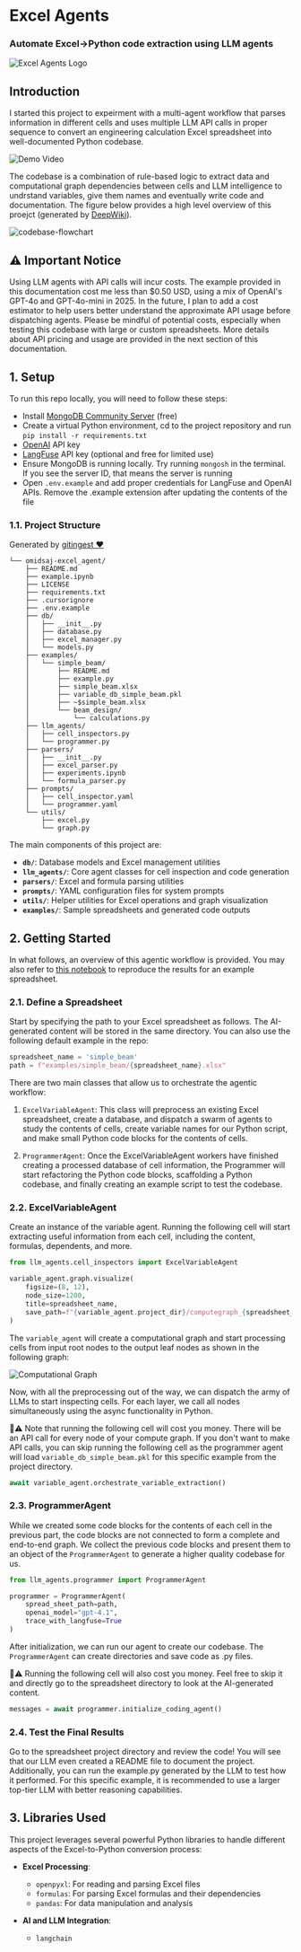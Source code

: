 # Excel Agents
### Automate Excel→Python code extraction using LLM agents

![Excel Agents Logo](assets/logo.jpg)

## Introduction
I started this project to expeirment with a multi-agent workflow that parses information in different cells and uses multiple LLM API calls in proper sequence to convert an engineering calculation Excel spreadsheet into well-documented Python codebase. 

![Demo Video](https://github.com/OmidSaj/excel_agent/blob/main/assets/demo.gif)

The codebase is a combination of rule-based logic to extract data and computational graph dependencies between cells and LLM intelligence to undrstand variables, give them names and eventually write code and documentation. The figure below provides a high level overview of this proejct (generated by [DeepWiki](https://deepwiki.org/)). 

![codebase-flowchart](https://github.com/OmidSaj/excel_agent/blob/main/assets/codebase-flowchart.png)


## ⚠️ Important Notice
Using LLM agents with API calls will incur costs. The example provided in this documentation cost me less than $0.50 USD, using a mix of OpenAI's GPT-4o and GPT-4o-mini in 2025.
In the future, I plan to add a cost estimator to help users better understand the approximate API usage before dispatching agents. 
Please be mindful of potential costs, especially when testing this codebase with large or custom spreadsheets. More details about API pricing and usage are provided in the next section of this documentation.

## 1. Setup
To run this repo locally, you will need to follow these steps:
- Install [MongoDB Community Server](https://www.mongodb.com/try/download/community) (free)
- Create a virtual Python environment, cd to the project repository and run `pip install -r requirements.txt`
- [OpenAI](https://openai.com/api/) API key
- [LangFuse](https://langfuse.com/) API key (optional and free for limited use)
- Ensure MongoDB is running locally. Try running `mongosh` in the terminal. If you see the server ID, that means the server is running
- Open `.env.example` and add proper credentials for LangFuse and OpenAI APIs. Remove the .example extension after updating the contents of the file

### 1.1. Project Structure
Generated by [gitingest ❤️](https://gitingest.com/)
```
└── omidsaj-excel_agent/
    ├── README.md
    ├── example.ipynb
    ├── LICENSE
    ├── requirements.txt
    ├── .cursorignore
    ├── .env.example
    ├── db/
    │   ├── __init__.py
    │   ├── database.py
    │   ├── excel_manager.py
    │   └── models.py
    ├── examples/
    │   └── simple_beam/
    │       ├── README.md
    │       ├── example.py
    │       ├── simple_beam.xlsx
    │       ├── variable_db_simple_beam.pkl
    │       ├── ~$simple_beam.xlsx
    │       └── beam_design/
    │           └── calculations.py
    ├── llm_agents/
    │   ├── cell_inspectors.py
    │   └── programmer.py
    ├── parsers/
    │   ├── __init__.py
    │   ├── excel_parser.py
    │   ├── experiments.ipynb
    │   └── formula_parser.py
    ├── prompts/
    │   ├── cell_inspector.yaml
    │   └── programmer.yaml
    └── utils/
        ├── excel.py
        └── graph.py
```

The main components of this project are:
- **`db/`**: Database models and Excel management utilities
- **`llm_agents/`**: Core agent classes for cell inspection and code generation
- **`parsers/`**: Excel and formula parsing utilities
- **`prompts/`**: YAML configuration files for system prompts
- **`utils/`**: Helper utilities for Excel operations and graph visualization
- **`examples/`**: Sample spreadsheets and generated code outputs



## 2. Getting Started
In what follows, an overview of this agentic workflow is provided. You may also refer to [this notebook](https://github.com/OmidSaj/excel_agent/blob/main/example.ipynb) to reproduce the results for an example spreadsheet. 

### 2.1. Define a Spreadsheet
Start by specifying the path to your Excel spreadsheet as follows. The AI-generated content will be stored in the same directory. You can also use the following default example in the repo:
```python
spreadsheet_name = 'simple_beam'
path = f"examples/simple_beam/{spreadsheet_name}.xlsx"
```

There are two main classes that allow us to orchestrate the agentic workflow:
1. `ExcelVariableAgent`: This class will preprocess an existing Excel spreadsheet, create a database, and dispatch a swarm of agents to study the contents of cells, create variable names for our Python script, and make small Python code blocks for the contents of cells.

2. `ProgrammerAgent`: Once the ExcelVariableAgent workers have finished creating a processed database of cell information, the Programmer will start refactoring the Python code blocks, scaffolding a Python codebase, and finally creating an example script to test the codebase.

### 2.2. ExcelVariableAgent
Create an instance of the variable agent. Running the following cell will start extracting useful information from each cell, including the content, formulas, dependents, and more.

```python
from llm_agents.cell_inspectors import ExcelVariableAgent

variable_agent.graph.visualize(
    figsize=(8, 12),
    node_size=1200,
    title=spreadsheet_name,
    save_path=f"{variable_agent.project_dir}/computegraph_{spreadsheet_name}.png"
)
```

The `variable_agent` will create a computational graph and start processing cells from input root nodes to the output leaf nodes as shown in the following graph:

![Computational Graph](assets/computational_graph.png)

Now, with all the preprocessing out of the way, we can dispatch the army of LLMs to start inspecting cells. For each layer, we call all nodes simultaneously using the async functionality in Python.

💸⚠️ Note that running the following cell will cost you money. There will be an API call for every node of your compute graph. If you don't want to make API calls, you can skip running the following cell as the programmer agent will load `variable_db_simple_beam.pkl` for this specific example from the project directory.

```python
await variable_agent.orchestrate_variable_extraction()
```

### 2.3. ProgrammerAgent
While we created some code blocks for the contents of each cell in the previous part, the code blocks are not connected to form a complete and end-to-end graph. We collect the previous code blocks and present them to an object of the `ProgrammerAgent` to generate a higher quality codebase for us.

```python 
from llm_agents.programmer import ProgrammerAgent

programmer = ProgrammerAgent(
    spread_sheet_path=path,
    openai_model="gpt-4.1",
    trace_with_langfuse=True
)
```

After initialization, we can run our agent to create our codebase. The `ProgrammerAgent` can create directories and save code as .py files.

💸⚠️ Running the following cell will also cost you money. Feel free to skip it and directly go to the spreadsheet directory to look at the AI-generated content.

```python
messages = await programmer.initialize_coding_agent()
```

### 2.4. Test the Final Results
Go to the spreadsheet project directory and review the code! You will see that our LLM even created a README file to document the project. Additionally, you can run the example.py generated by the LLM to test how it performed. For this specific example, it is recommended to use a larger top-tier LLM with better reasoning capabilities.

## 3. Libraries Used
This project leverages several powerful Python libraries to handle different aspects of the Excel-to-Python conversion process:

- **Excel Processing**:
  - `openpyxl`: For reading and parsing Excel files
  - `formulas`: For parsing Excel formulas and their dependencies
  - `pandas`: For data manipulation and analysis

- **AI and LLM Integration**:
  - `langchain`